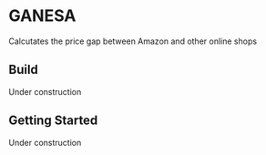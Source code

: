 # GANESA

Calcutates the price gap between Amazon and other online shops 

## Build

Under construction

## Getting Started

Under construction


